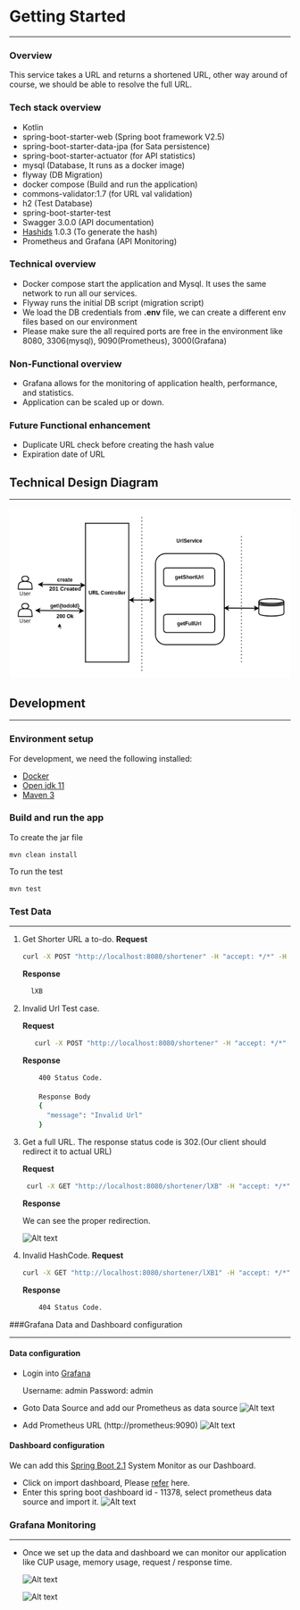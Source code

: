 # Getting Started
***
### Overview

This service  takes a URL and returns a shortened URL, other way around of course, we should be
able to resolve the full URL. 

### Tech stack overview
* Kotlin
* spring-boot-starter-web (Spring boot framework V2.5)
* spring-boot-starter-data-jpa (for Sata persistence)
* spring-boot-starter-actuator (for API statistics)
* mysql (Database, It runs as a docker image)
* flyway (DB Migration)
* docker compose (Build and run the application)
* commons-validator:1.7 (for URL val validation)
* h2 (Test Database)
* spring-boot-starter-test 
* Swagger 3.0.0 (API documentation)
* [Hashids](https://hashids.org/) 1.0.3 (To generate the hash)
* Prometheus and Grafana (API Monitoring)

### Technical overview

* Docker compose start the application and Mysql. It uses the same network to run all our services.
* Flyway runs the initial DB script (migration script)
* We load the DB credentials from **.env** file, we can create a different env files based on our environment
* Please make sure the all required ports are free in the environment like 8080, 3306(mysql), 9090(Prometheus), 3000(Grafana)

### Non-Functional overview
* Grafana allows for the monitoring of application health, performance, and statistics.
* Application can be scaled up or down.

### Future Functional enhancement
* Duplicate URL check before creating the hash value
* Expiration date of URL


## Technical Design Diagram
***
![Alt text](URL.png?raw=true)

## Development
***
### Environment setup
For development, we need the following installed:
- [Docker](https://docs.docker.com/engine/install/)
- [Open jdk 11](https://openjdk.java.net/install/)
- [Maven 3](https://maven.apache.org/install.html)

### Build and run the app

To create the jar file

    mvn clean install

To run the test

    mvn test

### Test Data
***

1. Get Shorter URL a to-do.
   **Request**
   ```sh 
   curl -X POST "http://localhost:8080/shortener" -H "accept: */*" -H "Content-Type: application/json" -d "{ \"url\": \"https://www.dkbcodefactory.com\"}"
     ```

   **Response**
    ```sh
      lXB 
   ```
2. Invalid Url Test case.
   
   **Request**
   ```sh
      curl -X POST "http://localhost:8080/shortener" -H "accept: */*" -H "Content-Type: application/json" -d "{ \"url\": \"www.dkbcodefactory.com\"}"
   ```
   **Response**
    ```sh
        400 Status Code.
   
        Response Body 
        {
          "message": "Invalid Url"
        }
   ```
3. Get a full URL. The response status code is 302.(Our client should redirect it to actual URL)
   
   **Request**
   ```sh
    curl -X GET "http://localhost:8080/shortener/lXB" -H "accept: */*"
    ```
   
   **Response**
    
    We can see the proper redirection.

    ![Alt text](Redirection.png?raw=true)

   
4. Invalid HashCode.
   **Request**
   ```sh
   curl -X GET "http://localhost:8080/shortener/lXB1" -H "accept: */*"
   ```

   **Response**
    ```sh
        404 Status Code. 
   ```

###Grafana Data and Dashboard configuration
***

#### Data configuration
* Login into [Grafana](http://localhost:3000/)
  
   Username: admin
   Password: admin
   
* Goto Data Source and add our Prometheus as data source
   ![Alt text](Add-Data-source)
* Add Prometheus URL (http://prometheus:9090)
   ![Alt text](prometheus.png)
  
#### Dashboard configuration
We can add this [Spring Boot 2.1](https://grafana.com/grafana/dashboards/11378) System Monitor as our Dashboard.
* Click on import dashboard, Please [refer](https://grafana.com/docs/grafana/latest/dashboards/export-import/#import-dashboard) here.
* Enter this spring boot dashboard id - 11378, select prometheus data source and import it.
  ![Alt text](Import.png)
  
### Grafana Monitoring
***
* Once we set up the data and dashboard we can monitor our application like CUP usage, memory usage, request / response time.

   ![Alt text](Basic.png)

   ![Alt text](Request-Response.png)
